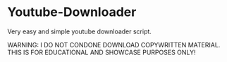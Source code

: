 # Youtube-Downloader
Very easy and simple youtube downloader script.

WARNING: I DO NOT CONDONE DOWNLOAD COPYWRITTEN MATERIAL. THIS IS FOR EDUCATIONAL AND SHOWCASE PURPOSES ONLY!
